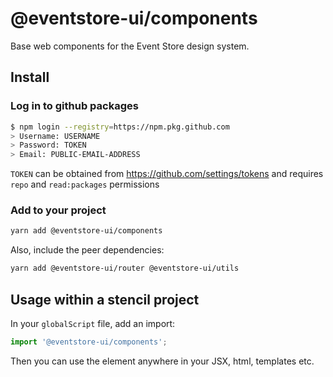 # @eventstore-ui/components

Base web components for the Event Store design system.

## Install

### Log in to github packages

```sh
$ npm login --registry=https://npm.pkg.github.com
> Username: USERNAME
> Password: TOKEN
> Email: PUBLIC-EMAIL-ADDRESS
```

`TOKEN` can be obtained from https://github.com/settings/tokens and requires `repo` and `read:packages` permissions

### Add to your project

```sh
yarn add @eventstore-ui/components
```

Also, include the peer dependencies:

```sh
yarn add @eventstore-ui/router @eventstore-ui/utils
```

## Usage within a stencil project

In your `globalScript` file, add an import:

```ts
import '@eventstore-ui/components';
```

Then you can use the element anywhere in your JSX, html, templates etc.
